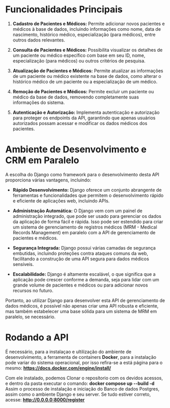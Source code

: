 # Funcionalidades Principais

1. **Cadastro de Pacientes e Médicos:** Permite adicionar novos pacientes e médicos à base de dados, incluindo informações como nome, data de nascimento, histórico médico, especialização (para médicos), entre outros dados relevantes.

2. **Consulta de Pacientes e Médicos:** Possibilita visualizar os detalhes de um paciente ou médico específico com base em seu ID, nome, especialização (para médicos) ou outros critérios de pesquisa.

3. **Atualização de Pacientes e Médicos:** Permite atualizar as informações de um paciente ou médico existente na base de dados, como alterar o histórico médico de um paciente ou a especialização de um médico.

4. **Remoção de Pacientes e Médicos:** Permite excluir um paciente ou médico da base de dados, removendo completamente suas informações do sistema.

5. **Autenticação e Autorização:** Implementa autenticação e autorização para proteger os endpoints da API, garantindo que apenas usuários autorizados possam acessar e modificar os dados médicos dos pacientes.

# Ambiente de Desenvolvimento e CRM em Paralelo

A escolha do Django como framework para o desenvolvimento desta API proporciona várias vantagens, incluindo:

- **Rápido Desenvolvimento:** Django oferece um conjunto abrangente de ferramentas e funcionalidades que permitem o desenvolvimento rápido e eficiente de aplicações web, incluindo APIs.
  
- **Administração Automática:** O Django vem com um painel de administração integrado, que pode ser usado para gerenciar os dados da aplicação de forma fácil e rápida. Isso pode ser estendido para criar um sistema de gerenciamento de registros médicos (MRM - Medical Records Management) em paralelo com a API de gerenciamento de pacientes e médicos.
  
- **Segurança Integrada:** Django possui várias camadas de segurança embutidas, incluindo proteções contra ataques comuns da web, facilitando a construção de uma API segura para dados médicos sensíveis.
  
- **Escalabilidade:** Django é altamente escalável, o que significa que a aplicação pode crescer conforme a demanda, seja para lidar com um grande volume de pacientes e médicos ou para adicionar novos recursos no futuro.

Portanto, ao utilizar Django para desenvolver esta API de gerenciamento de dados médicos, é possível não apenas criar uma API robusta e eficiente, mas também estabelecer uma base sólida para um sistema de MRM em paralelo, se necessário.

# Rodando a API
É necessário, para a instalaçao e ultilização do ambiente de desenvolvimento, a ferramenta de containers **Docker**, para a instalação pode variar do sistema operacional, por isso refira-se a está página para o mesmo: 
**https://docs.docker.com/engine/install/**

Com ele instalado, podemos Clonar o reposítorio com os devidos acessos, e dentro da pasta executar o comando: 
**docker compose up --build -d** 
Assim o processo de instalação e iniciação do Banco de dados Postgres, assim como o ambiente Django e seu server.
Se tudo estiver correto, acesse: **http://0.0.0.0:8000/register**
